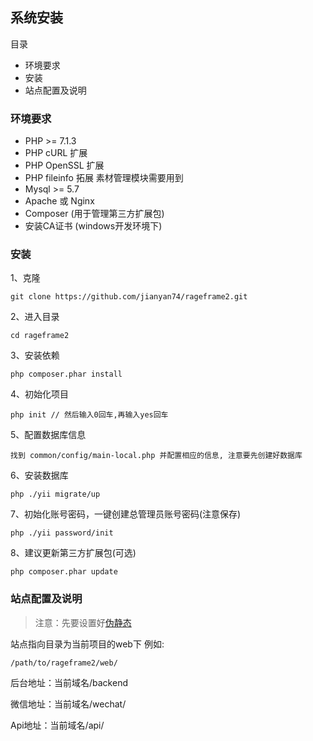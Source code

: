 ## 系统安装

目录

- 环境要求
- 安装
- 站点配置及说明

### 环境要求

- PHP >= 7.1.3
- PHP cURL 扩展
- PHP OpenSSL 扩展
- PHP fileinfo 拓展 素材管理模块需要用到
- Mysql >= 5.7
- Apache 或 Nginx
- Composer (用于管理第三方扩展包)
- 安装CA证书 (windows开发环境下)

### 安装

1、克隆

```
git clone https://github.com/jianyan74/rageframe2.git
```

2、进入目录

```
cd rageframe2
```

3、安装依赖

```
php composer.phar install
```

4、初始化项目

```
php init // 然后输入0回车,再输入yes回车
```

5、配置数据库信息

```
找到 common/config/main-local.php 并配置相应的信息, 注意要先创建好数据库
```

6、安装数据库

```
php ./yii migrate/up
```

7、初始化账号密码，一键创建总管理员账号密码(注意保存)

```
php ./yii password/init
```

8、建议更新第三方扩展包(可选)

```
php composer.phar update
```

### 站点配置及说明

> 注意：先要设置好[伪静态](start-rewrite.md)

站点指向目录为当前项目的web下 例如: 

```
/path/to/rageframe2/web/
```

后台地址：当前域名/backend

微信地址：当前域名/wechat/

Api地址：当前域名/api/


